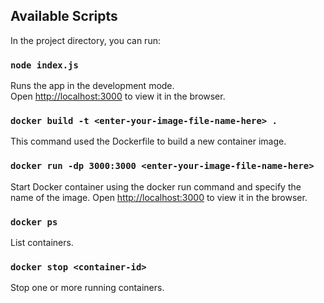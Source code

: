 ## Available Scripts

In the project directory, you can run:

### `node index.js`

Runs the app in the development mode.\
Open [http://localhost:3000](http://localhost:3000) to view it in the browser.

### `docker build -t <enter-your-image-file-name-here> .`

This command used the Dockerfile to build a new container image.

### `docker run -dp 3000:3000 <enter-your-image-file-name-here>`

Start Docker container using the docker run command and specify the name of the image.
Open [http://localhost:3000](http://localhost:3000) to view it in the browser.

### `docker ps`

List containers.

### `docker stop <container-id>`

Stop one or more running containers.
